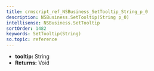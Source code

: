 ```yaml
---
title: crmscript_ref_NSBusiness_SetTooltip_String_p_0
description: NSBusiness.SetTooltip(String p_0)
intellisense: NSBusiness.SetTooltip
sortOrder: 1482
keywords: SetTooltip(String)
so.topic: reference
---
```



* **tooltip:** String
* **Returns:** Void


